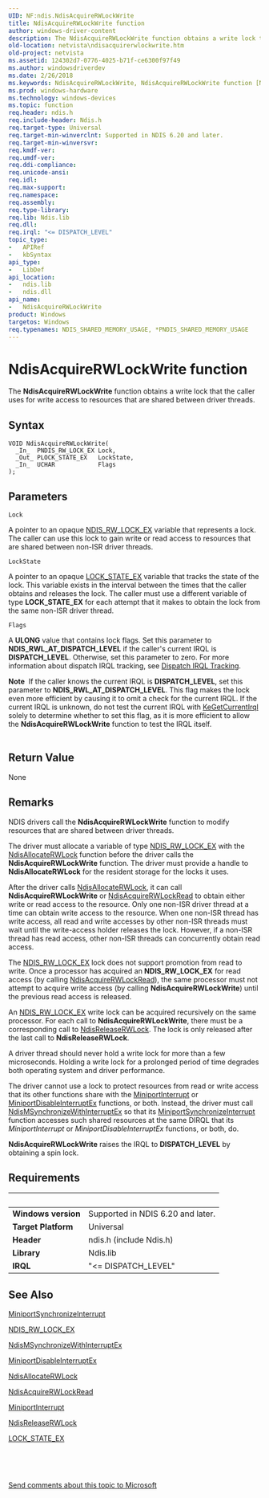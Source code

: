 ```yaml
---
UID: NF:ndis.NdisAcquireRWLockWrite
title: NdisAcquireRWLockWrite function
author: windows-driver-content
description: The NdisAcquireRWLockWrite function obtains a write lock that the caller uses for write access to resources that are shared between driver threads.
old-location: netvista\ndisacquirerwlockwrite.htm
old-project: netvista
ms.assetid: 124302d7-0776-4025-b71f-ce6300f97f49
ms.author: windowsdriverdev
ms.date: 2/26/2018
ms.keywords: NdisAcquireRWLockWrite, NdisAcquireRWLockWrite function [Network Drivers Starting with Windows Vista], ndis/NdisAcquireRWLockWrite, ndis_processor_group_ref_f957b48a-4c09-4348-897c-51813ede9b19.xml, netvista.ndisacquirerwlockwrite
ms.prod: windows-hardware
ms.technology: windows-devices
ms.topic: function
req.header: ndis.h
req.include-header: Ndis.h
req.target-type: Universal
req.target-min-winverclnt: Supported in NDIS 6.20 and later.
req.target-min-winversvr: 
req.kmdf-ver: 
req.umdf-ver: 
req.ddi-compliance: 
req.unicode-ansi: 
req.idl: 
req.max-support: 
req.namespace: 
req.assembly: 
req.type-library: 
req.lib: Ndis.lib
req.dll: 
req.irql: "<= DISPATCH_LEVEL"
topic_type:
-	APIRef
-	kbSyntax
api_type:
-	LibDef
api_location:
-	ndis.lib
-	ndis.dll
api_name:
-	NdisAcquireRWLockWrite
product: Windows
targetos: Windows
req.typenames: NDIS_SHARED_MEMORY_USAGE, *PNDIS_SHARED_MEMORY_USAGE
---
```



# NdisAcquireRWLockWrite function
The 
  <b>NdisAcquireRWLockWrite</b> function obtains a write lock that the caller uses for write access to
  resources that are shared between driver threads.

## Syntax

````
VOID NdisAcquireRWLockWrite(
  _In_  PNDIS_RW_LOCK_EX Lock,
  _Out_ PLOCK_STATE_EX   LockState,
  _In_  UCHAR            Flags
);
````

## Parameters

`Lock`

A pointer to an opaque 
     <a href="https://msdn.microsoft.com/library/windows/hardware/ff567279">NDIS_RW_LOCK_EX</a> variable that represents a
     lock. The caller can use this lock to gain write or read access to resources that are shared between
     non-ISR driver threads.

`LockState`

A pointer to an opaque 
     <a href="..\ndis\ns-ndis-_lock_state_ex.md">LOCK_STATE_EX</a> variable that tracks the state
     of the lock. This variable exists in the interval between the times that the caller obtains and releases
     the lock. The caller must use a different variable of type <b>LOCK_STATE_EX</b> for each attempt that it makes to
     obtain the lock from the same non-ISR driver thread.

`Flags`

A <b>ULONG</b> value that contains lock flags. Set this parameter to <b>NDIS_RWL_AT_DISPATCH_LEVEL</b> if the
     caller's current IRQL is <b>DISPATCH_LEVEL</b>. Otherwise, set this parameter to zero. For more information
     about dispatch IRQL tracking, see 
     <a href="https://msdn.microsoft.com/ac559f4f-0138-4b9a-8f1b-44a2973fd6a1">Dispatch IRQL Tracking</a>.

<div class="alert"><b>Note</b>  If the caller knows the current IRQL is <b>DISPATCH_LEVEL</b>, set this parameter to <b>NDIS_RWL_AT_DISPATCH_LEVEL</b>.  This flag makes the lock even more efficient by causing it to omit a check for the current IRQL.  If the current IRQL is unknown, do not test the current IRQL with <a href="..\wdm\nf-wdm-kegetcurrentirql.md">KeGetCurrentIrql</a> solely to determine whether to set this flag, as it is more efficient to allow the <b>NdisAcquireRWLockWrite</b> function to test the IRQL itself.</div>
<div> </div>


## Return Value

None

## Remarks

NDIS drivers call the 
    <b>NdisAcquireRWLockWrite</b> function to modify resources that are shared between driver threads.

The driver must allocate a variable of type 
    <a href="https://msdn.microsoft.com/library/windows/hardware/ff567279">NDIS_RW_LOCK_EX</a> with the 
    <a href="..\ndis\nf-ndis-ndisallocaterwlock.md">NdisAllocateRWLock</a> function before the
    driver calls the 
    <b>NdisAcquireRWLockWrite</b> function. The driver must provide a handle to 
    <b>NdisAllocateRWLock</b> for the resident storage for the locks it uses.

After the driver calls 
    <a href="..\ndis\nf-ndis-ndisallocaterwlock.md">NdisAllocateRWLock</a>, it can call 
    <b>NdisAcquireRWLockWrite</b> or 
    <a href="..\ndis\nf-ndis-ndisacquirerwlockread.md">NdisAcquireRWLockRead</a> to obtain
    either write or read access to the resource. Only one non-ISR driver thread at a time can obtain write
    access to the resource. When one non-ISR thread has write access, all read and write accesses by other
    non-ISR threads must wait until the write-access holder releases the lock. However, if a non-ISR thread
    has read access, other non-ISR threads can concurrently obtain read access.

The <a href="https://msdn.microsoft.com/library/windows/hardware/ff567279">NDIS_RW_LOCK_EX</a> lock does not support promotion from read to write.  Once a processor has acquired an <b>NDIS_RW_LOCK_EX</b> for read access (by calling <a href="..\ndis\nf-ndis-ndisacquirerwlockread.md">NdisAcquireRWLockRead</a>), the same processor must not attempt to acquire write access (by calling <b>NdisAcquireRWLockWrite</b>) until the previous read access is released.

An <a href="https://msdn.microsoft.com/library/windows/hardware/ff567279">NDIS_RW_LOCK_EX</a> write lock  can be acquired recursively on the same processor.  For each call to <b>NdisAcquireRWLockWrite</b>, there must be a corresponding call to <a href="..\ndis\nf-ndis-ndisreleaserwlock.md">NdisReleaseRWLock</a>.  The lock is only released after the last call to <b>NdisReleaseRWLock</b>.

A driver thread should never hold a write lock for more than a few microseconds. Holding a write lock
    for a prolonged period of time degrades both operating system and driver performance.

The driver cannot use a lock to protect resources from read or write access that its other functions
    share with the 
    <a href="..\ndis\nc-ndis-miniport_isr.md">MiniportInterrupt</a> or 
    <a href="..\ndis\nc-ndis-miniport_disable_interrupt.md">
    MiniportDisableInterruptEx</a> functions, or both. Instead, the driver must call 
    <a href="..\ndis\nf-ndis-ndismsynchronizewithinterruptex.md">
    NdisMSynchronizeWithInterruptEx</a> so that its 
    <a href="..\ndis\nc-ndis-miniport_synchronize_interrupt.md">
    MiniportSynchronizeInterrupt</a> function accesses such shared resources at the same DIRQL that its 
    <i>MiniportInterrupt</i> or 
    <i>
    MiniportDisableInterruptEx</i> functions, or both, do.

<b>NdisAcquireRWLockWrite</b> raises the IRQL to <b>DISPATCH_LEVEL</b> by obtaining a spin lock.

## Requirements
| &nbsp; | &nbsp; |
| ---- |:---- |
| **Windows version** | Supported in NDIS 6.20 and later.  |
| **Target Platform** | Universal |
| **Header** | ndis.h (include Ndis.h) |
| **Library** | Ndis.lib |
| **IRQL** | "<= DISPATCH_LEVEL" |

## See Also

<a href="..\ndis\nc-ndis-miniport_synchronize_interrupt.md">
   MiniportSynchronizeInterrupt</a>



<a href="https://msdn.microsoft.com/library/windows/hardware/ff567279">NDIS_RW_LOCK_EX</a>



<a href="..\ndis\nf-ndis-ndismsynchronizewithinterruptex.md">
   NdisMSynchronizeWithInterruptEx</a>



<a href="..\ndis\nc-ndis-miniport_disable_interrupt.md">MiniportDisableInterruptEx</a>



<a href="..\ndis\nf-ndis-ndisallocaterwlock.md">NdisAllocateRWLock</a>



<a href="..\ndis\nf-ndis-ndisacquirerwlockread.md">NdisAcquireRWLockRead</a>



<a href="..\ndis\nc-ndis-miniport_isr.md">MiniportInterrupt</a>



<a href="..\ndis\nf-ndis-ndisreleaserwlock.md">NdisReleaseRWLock</a>



<a href="..\ndis\ns-ndis-_lock_state_ex.md">LOCK_STATE_EX</a>



 

 

<a href="mailto:wsddocfb@microsoft.com?subject=Documentation%20feedback [netvista\netvista]:%20NdisAcquireRWLockWrite function%20 RELEASE:%20(2/26/2018)&amp;body=%0A%0APRIVACY STATEMENT%0A%0AWe use your feedback to improve the documentation. We don't use your email address for any other purpose, and we'll remove your email address from our system after the issue that you're reporting is fixed. While we're working to fix this issue, we might send you an email message to ask for more info. Later, we might also send you an email message to let you know that we've addressed your feedback.%0A%0AFor more info about Microsoft's privacy policy, see http://privacy.microsoft.com/en-us/default.aspx." title="Send comments about this topic to Microsoft">Send comments about this topic to Microsoft</a>